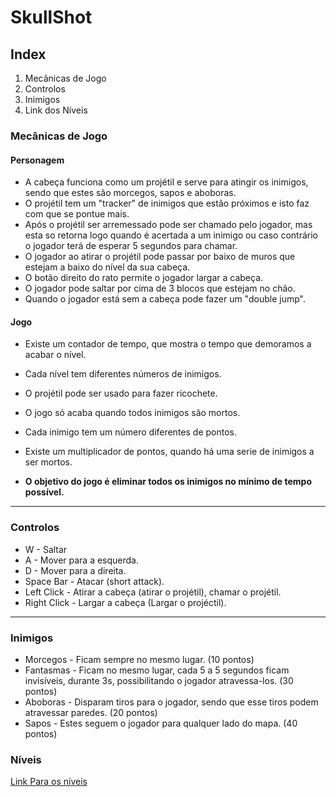 # SkullShot

## Index

1. Mecânicas de Jogo
2. Controlos
3. Inimigos
4. Link dos Níveis



### Mecânicas de Jogo

#### Personagem

- A cabeça funciona como um projétil e serve para atingir os inimigos, sendo que estes são morcegos, sapos e aboboras. 
- O projétil tem um "tracker" de inimigos que estão próximos e isto faz com que se pontue mais. 
- Após o projétil ser arremessado pode ser chamado pelo jogador, mas esta so retorna logo quando é acertada a um inimigo ou caso contrário o jogador terá de esperar 5 segundos para chamar.
- O jogador ao atirar o projétil pode passar por baixo de muros que estejam a baixo do nível da sua cabeça.
- O botão direito do rato permite o jogador largar a cabeça. 
- O jogador pode saltar por cima de 3 blocos que estejam no chão.
- Quando o jogador está sem a cabeça pode fazer um "double jump".


#### Jogo

- Existe um contador de tempo, que mostra o tempo que demoramos a acabar o nível. 
- Cada nível tem diferentes números de inimigos.
- O projétil pode ser usado para fazer ricochete.
- O jogo só acaba quando todos inimigos são mortos.
- Cada inimigo tem um número diferentes de pontos.
- Existe um multiplicador de pontos, quando há uma serie de inimigos a ser mortos. 


- **O objetivo do jogo é eliminar todos os inimigos no mínimo de tempo possível.**
  
***
### Controlos

- W - Saltar
- A - Mover para a esquerda.
- D - Mover para a direita.
- Space Bar - Atacar (short attack).
- Left Click - Atirar a cabeça (atirar o projétil), chamar o projétil. 
- Right Click - Largar a cabeça (Largar o projéctil).
***
### Inimigos

- Morcegos - Ficam sempre no mesmo lugar. (10 pontos)
- Fantasmas - Ficam no mesmo lugar, cada 5 a 5 segundos ficam invisíveis, durante 3s, possibilitando o jogador atravessa-los. (30 pontos)
- Aboboras - Disparam tiros para o jogador, sendo que esse tiros podem atravessar paredes. (20 pontos)
- Sapos - Estes seguem o jogador para qualquer lado do mapa. (40 pontos)

### Níveis

[Link Para os níveis](https://drive.google.com/drive/folders/1SrcZio32gmi9PSxPt16x1p7iftd1WqjN?usp=sharing)


